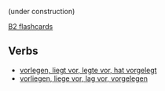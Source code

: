 (under construction)

[B2 flashcards](https://quizlet.com/kr/845071153/b2-flash-cards/?funnelUUID=aa3af2d3-988a-4b7a-8ebe-cbe990c9a420)


## Verbs

- [vorlegen, liegt vor, legte vor, hat vorgelegt](https://www.collinsdictionary.com/ko/conjugation/german-conjugation/vorlegen)
- [vorliegen, liege vor, lag vor, vorgelegen](https://www.collinsdictionary.com/ko/conjugation/german-conjugation/vorliegen)

